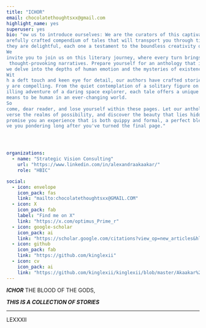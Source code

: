 ```yaml
---
title: "ICHOR"
email: chocolatethoughtsxx@gmail.com
highlight_name: yes
superuser: yes
bio: "ow us to introduce ourselves: We are the curators of this captivating collection, a c
arefully crafted compendium of tales that will transport you through time and space. Our stories are as diverse as 
they are delightful, each one a testament to the boundless creativity of our contributors.
We 
invite you to join us on this literary journey, where every turn brings forth new worlds, intriguing characters, and
 thought-provoking narratives. Prepare yourself for an anthology that is both quirky and profound, as 
we delve into the depths of human emotion and the mysteries of existence itself.
Wit
h a deft touch and keen eye for detail, our authors have crafted stories that are as varied as the
y are compelling. From the quiet contemplation of a solitary figure on a moonlit beach to the thr
illing adventure of a daring space explorer, each tale offers a unique perspective on what it 
means to be human in an ever-changing world.
So 
come, dear reader, and lose yourself within these pages. Let our anthology be your guide as you tra
verse the realms of possibility, and discover the beauty that lies hidden just beyond the horizon. We 
promise you an experience that is both quippy and formal, a perfect blend of wit and wisdom that will lea
ve you pondering long after you've turned the final page."




organizations:
  - name: "Strategic Vision Consulting"
    url: "https://www.linkedin.com/in/alexandraakaakar/"
    role: "HBIC"

social:
  - icon: envelope
    icon_pack: fas
    link: "mailto:chocolatethoughtsxx@GMAIL.COM"
  - icon: X
    icon_pack: fab
    label: "Find me on X"
    link: "https://x.com/optimus_Prime_r"
  - icon: google-scholar
    icon_pack: ai
    link: "https://scholar.google.com/citations?view_op=new_articles&hl=en&imq=ALexandra+Akaakar#"
  - icon: github
    icon_pack: fab
    link: "https://github.com/kinglexii"
  - icon: cv
    icon_pack: ai
    link: "https://github.com/kinglexii/kinglexii/blob/master/Akaakar%20Resume%20SAS%20SQL.docx"
---
```


***ICHOR***  THE BLOOD OF THE GODS,



___THIS IS A COLLECTION OF STORIES___



---


LEXXXII